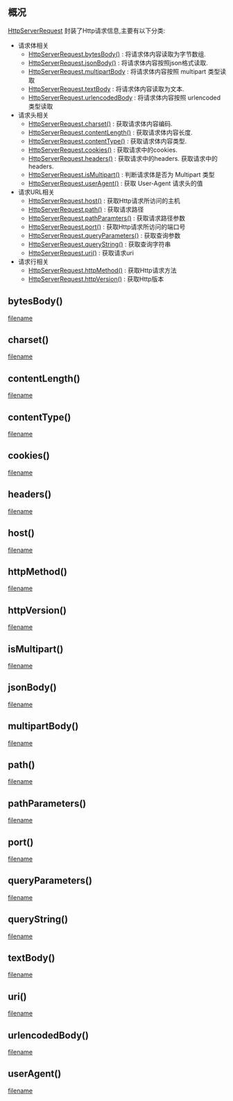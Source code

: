 ## 概况

[HttpServerRequest](/API/Network/HttpServer/HttpServerRequest/README.md) 封装了Http请求信息,主要有以下分类:

+ 请求体相关
    + [HttpServerRequest.bytesBody()](/API/Network/HttpServer/HttpServerRequest/README.md?id=bytesBody) :
      将请求体内容读取为字节数组.
    + [HttpServerRequest.jsonBody()](/API/Network/HttpServer/HttpServerRequest/README.md?id=jsonBody) :
      将请求体内容按照json格式读取.
    + [HttpServerRequest.multipartBody](/API/Network/HttpServer/HttpServerRequest/README.md?id=multipartBody) :
      将请求体内容按照 multipart 类型读取
    + [HttpServerRequest.textBody](/API/Network/HttpServer/HttpServerRequest/README.md?id=textBody) :
      将请求体内容读取为文本.
    + [HttpServerRequest.urlencodedBody](/API/Network/HttpServer/HttpServerRequest/README.md?id=urlencodedBody) :
      将请求体内容按照 urlencoded 类型读取
+ 请求头相关
    + [HttpServerRequest.charset()](/API/Network/HttpServer/HttpServerRequest/README.md?id=charset) :
      获取请求体内容编码.
    + [HttpServerRequest.contentLength()](/API/Network/HttpServer/HttpServerRequest/README.md?id=contentLength) :
      获取请求体内容长度.
    + [HttpServerRequest.contentType()](/API/Network/HttpServer/HttpServerRequest/README.md?id=contentType) :
      获取请求体内容类型.
    + [HttpServerRequest.cookies()](/API/Network/HttpServer/HttpServerRequest/README.md?id=cookies) :
      获取请求中的cookies.
    + [HttpServerRequest.headers()](/API/Network/HttpServer/HttpServerRequest/README.md?id=headers) :
      获取请求中的headers. 获取请求中的headers.
    + [HttpServerRequest.isMultipart()](/API/Network/HttpServer/HttpServerRequest/README.md?id=isMultipart) :
      判断请求体是否为 Multipart 类型
    + [HttpServerRequest.userAgent()](/API/Network/HttpServer/HttpServerRequest/README.md?id=userAgent) :
      获取 User-Agent 请求头的值
+ 请求URL相关
    + [HttpServerRequest.host()](/API/Network/HttpServer/HttpServerRequest/README.md?id=host) :
      获取Http请求所访问的主机
    + [HttpServerRequest.path()](/API/Network/HttpServer/HttpServerRequest/README.md?id=path) :
      获取请求路径
    + [HttpServerRequest.pathParamters()](/API/Network/HttpServer/HttpServerRequest/README.md?id=pathParameters) :
      获取请求路径参数
    + [HttpServerRequest.port()](/API/Network/HttpServer/HttpServerRequest/README.md?id=port) :
      获取Http请求所访问的端口号
    + [HttpServerRequest.queryParameters()](/API/Network/HttpServer/HttpServerRequest/README.md?id=queryParameters) :
      获取查询参数
    + [HttpServerRequest.queryString()](/API/Network/HttpServer/HttpServerRequest/README.md?id=queryString) :
      获取查询字符串
    + [HttpServerRequest.uri()](/API/Network/HttpServer/HttpServerRequest/README.md?id=uri) :
      获取请求uri
+ 请求行相关
    + [HttpServerRequest.httpMethod()](/API/Network/HttpServer/HttpServerRequest/README.md?id=httpMethod) :
      获取Http请求方法
    + [HttpServerRequest.httpVersion()](/API/Network/HttpServer/HttpServerRequest/README.md?id=httpVersion) :
      获取Http版本

## bytesBody()

[filename](bytesBody.md ':include')

## charset()

[filename](charset.md ':include')

## contentLength()

[filename](contentLength.md ':include')

## contentType()

[filename](contentType.md ':include')

## cookies()

[filename](cookies.md ':include')

## headers()

[filename](headers.md ':include')

## host()

[filename](host.md ':include')

## httpMethod()

[filename](httpMethod.md ':include')

## httpVersion()

[filename](httpVersion.md ':include')

## isMultipart()

[filename](isMultipart.md ':include')

## jsonBody()

[filename](jsonBody.md ':include')

## multipartBody()

[filename](multipartBody.md ':include')

## path()

[filename](path.md ':include')

## pathParameters()

[filename](pathParameters.md ':include')

## port()

[filename](port.md ':include')

## queryParameters()

[filename](queryParameters.md ':include')

## queryString()

[filename](queryString.md ':include')

## textBody()

[filename](textBody.md ':include')

## uri()

[filename](uri.md ':include')

## urlencodedBody()

[filename](urlencodedBody.md ':include')

## userAgent()

[filename](userAgent.md ':include')
